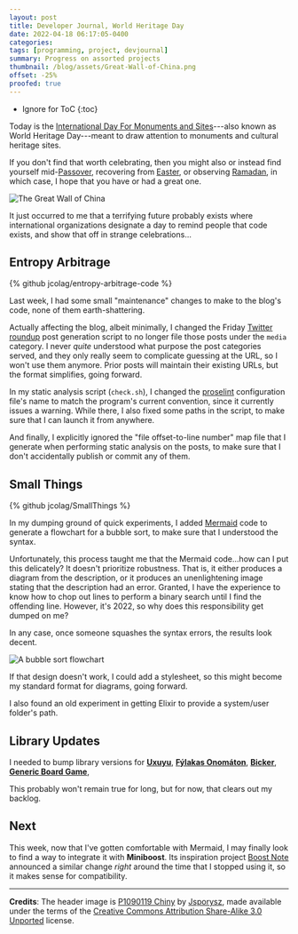 ```yaml
---
layout: post
title: Developer Journal, World Heritage Day
date: 2022-04-18 06:17:05-0400
categories:
tags: [programming, project, devjournal]
summary: Progress on assorted projects
thumbnail: /blog/assets/Great-Wall-of-China.png
offset: -25%
proofed: true
---
```


* Ignore for ToC
{:toc}

Today is the [International Day For Monuments and Sites](https://en.wikipedia.org/wiki/International_Day_For_Monuments_and_Sites)---also known as World Heritage Day---meant to draw attention to monuments and cultural heritage sites.

If you don't find that worth celebrating, then you might also or instead find yourself mid-[Passover](https://en.wikipedia.org/wiki/Passover), recovering from [Easter](https://en.wikipedia.org/wiki/Easter), or observing [Ramadan](https://en.wikipedia.org/wiki/Ramadan), in which case, I hope that you have or had a great one.

![The Great Wall of China](/blog/assets/Great-Wall-of-China.png "It feels like a grave historical injustice that Mongolia hasn't built The Awesome Ladder of the Eurasian Steppe as a tourist trap...")

It just occurred to me that a terrifying future probably exists where international organizations designate a day to remind people that code exists, and show that off in strange celebrations...

## Entropy Arbitrage

{% github jcolag/entropy-arbitrage-code %}

Last week, I had some small "maintenance" changes to make to the blog's code, none of them earth-shattering.

Actually affecting the blog, albeit minimally, I changed the Friday [Twitter roundup](/blog/tag/week) post generation script to no longer file those posts under the `media` category.  I never *quite* understood what purpose the post categories served, and they only really seem to complicate guessing at the URL, so I won't use them anymore.  Prior posts will maintain their existing URLs, but the format simplifies, going forward.

In my static analysis script (`check.sh`), I changed the [proselint](http://proselint.com/) configuration file's name to match the program's current convention, since it currently issues a warning.  While there, I also fixed some paths in the script, to make sure that I can launch it from anywhere.

And finally, I explicitly ignored the "file offset-to-line number" map file that I generate when performing static analysis on the posts, to make sure that I don't accidentally publish or commit any of them.

## Small Things

{% github jcolag/SmallThings %}

In my dumping ground of quick experiments, I added [Mermaid](https://mermaid-js.github.io/) code to generate a flowchart for a bubble sort, to make sure that I understood the syntax.

Unfortunately, this process taught me that the Mermaid code...how can I put this delicately?  It doesn't prioritize robustness.  That is, it either produces a diagram from the description, or it produces an unenlightening image stating that the description had an error.  Granted, I have the experience to know how to chop out lines to perform a binary search until I find the offending line.  However, it's 2022, so why does this responsibility get dumped on me?

In any case, once someone squashes the syntax errors, the results look decent.

![A bubble sort flowchart](/blog/assets/assets/bubble_sort_mermaid.png "Don't use this sort in production")

If that design doesn't work, I could add a stylesheet, so this might become my standard format for diagrams, going forward.

I also found an old experiment in getting Elixir to provide a system/user folder's path.

## Library Updates

I needed to bump library versions for [**Uxuyu**](https://github.com/jcolag/Uxuyu), [**Fýlakas Onomáton**](https://github.com/jcolag/fylakas-onomaton), [**Bicker**](https://github.com/jcolag/Bicker), [**Generic Board Game**](https://github.com/jcolag/generic-board-game), 

This probably won't remain true for long, but for now, that clears out my backlog.

## Next

This week, now that I've gotten comfortable with Mermaid, I may finally look to find a way to integrate it with **Miniboost**.  Its inspiration project [Boost Note](https://boostnote.io/) announced a similar change *right* around the time that I stopped using it, so it makes sense for compatibility.

* * *

**Credits**:  The header image is [P1090119 Chiny](https://commons.wikimedia.org/wiki/File:P1090119_Chiny.JPG) by [Jsporysz](https://commons.wikimedia.org/w/index.php?title=User:Jsporysz), made available under the terms of the [Creative Commons Attribution Share-Alike 3.0 Unported](https://creativecommons.org/licenses/by-sa/3.0/deed.en) license.
